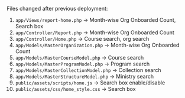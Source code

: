 Files changed after previous deployment:

1. `app/Views/report-home.php`                ->      Month-wise Org Onboarded Count, Search box
2. `app/Controller/Report.php`                ->      Month-wise Org Onboarded Count
3. `app/Controller/Home.php`                  ->      Course search, org search
4. `app/Models/MasterOrganization.php`        ->      Month-wise Org Onboarded Count
5. `app/Models/MasterCourseModel.php`         ->      Course search
6. `app/Models/MasterProgramModel.php`        ->      Program search
7. `app/Models/MasterCollectionModel.php`     ->      Collection search
8. `app/Models/MasterStructureModel.php`      ->      Ministry search
9. `public/assets/scripts/home.js`            ->      Search box enable/disable 
10. `public/assets/css/home_style.css`        ->      Search box
